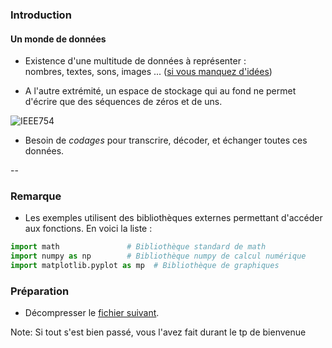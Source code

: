 ### Introduction

#### Un monde de données

- Existence d'une multitude de données à représenter&nbsp;: \
nombres, textes, sons, images ... ([si vous manquez
d'idées](https://en.wikipedia.org/wiki/List_of_file_formats))

- A l'autre extrémité, un espace de stockage qui au fond ne permet
  d'écrire que des séquences de zéros et de uns.

![IEEE754](data/images/data_repr.png) <!-- .element: class="stretch" style="max-width: 70%; vertical-align:top" -->

- Besoin de *codages* pour transcrire, décoder, et échanger toutes ces
  données.


--

### Remarque

- Les exemples utilisent des bibliothèques externes permettant
  d'accéder aux fonctions. En voici la liste :


```python
import math               # Bibliothèque standard de math
import numpy as np        # Bibliothèque numpy de calcul numérique
import matplotlib.pyplot as mp  # Bibliothèque de graphiques
```

### Préparation

- Décompresser le [fichier suivant](data/data.zip).

Note:
Si tout s'est bien passé, vous l'avez fait durant le tp de bienvenue
